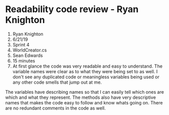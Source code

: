 # Readability code review - Ryan Knighton
1. Ryan Knighton
2. 6/21/19
3. Sprint 4
4. WorldCreator.cs
5. Sean Edwards
6. 15 minutes
7. At first glance the code was very readable and easy to understand.  The variable names were clear as to what they were being set to as well.  I don't see any duplicated code or meaningless variables being used or any other code smells that jump out at me.

The variables have describing names so that I can easily tell which ones are which and what they represent.  The methods also have very descriptive names that makes the code easy to follow and know whats going on.  There are no redundant comments in the code as well. 
